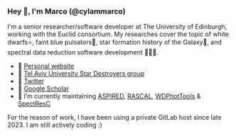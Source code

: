 ### Hey 👋, I'm Marco (@cylammarco)

I'm a senior researcher/software developer at The University of Edinburgh, working with the Euclid consortium. My researches cover the topic of white dwarfs⭐, faint blue pulsators🌟, star formation history of the Galaxy🌌, and spectral data reduction software development 🏳️‍🌈👾.

- 🤗 [Personal website](https://cylammarco.github.io/cylammarco/)
- 💫 [Tel Aviv University Star Destroyers group](https://www.stardestroyers.sites.tau.ac.il/)
- 🐣 [Twitter](https://twitter.com/CYMarcoLAM)
- 🧻 [Google Scholar](https://scholar.google.com/citations?user=CE0rGKYAAAAJ&hl=en)
- 🔭 I’m currently maintaining [ASPIRED](https://github.com/cylammarco/ASPIRED), [RASCAL](https://github.com/jveitchmichaelis/rascal), [WDPhotTools](https://github.com/cylammarco/WDPhotTools) & [SpectResC](https://github.com/cylammarco/SpectResC)

For the reason of work, I have been using a private GitLab host since late 2023. I am still actively coding :)
